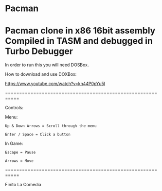 # Pacman
Pacman clone in x86 16bit assembly
Compiled in TASM and debugged in Turbo Debugger
===========================================================


In order to run this you will need DOSBox.

How to download and use DOXBox:

https://www.youtube.com/watch?v=kn44P0pYu5I


===========================================================


Controls:

  Menu:
  
    Up & Down Arrows = Scroll through the menu
    
    Enter / Space = Click a button
    
    
   In Game:
   
    Escape = Pause
    
    Arrows = Move
    
    
===========================================================


Finito La Comedia
